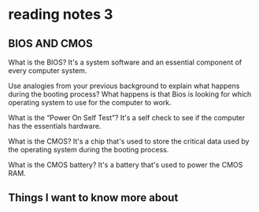 # reading notes 3

## BIOS AND CMOS


What is the BIOS? It's a system software and an essential component of every computer system.


Use analogies from your previous background to explain what happens during the booting process? What happens is that Bios is looking for which operating system to use for the computer to work.


What is the “Power On Self Test”? It's a self check to see if the computer has the essentials hardware.


What is the CMOS? It's a chip that's used to store the critical data used by the operating system during the booting process.


What is the CMOS battery? It's a battery that's used to power the CMOS RAM.


## Things I want to know more about
